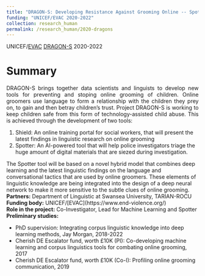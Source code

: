 ```yaml
---
title: "DRAGON-S: Developing Resistance Against Grooming Online -- Spot and Shield"
funding: "UNICEF/EVAC 2020-2022"
collection: research_human
permalink: /research_human/2020-dragons
---
```


UNICEF/[EVAC](https://www.end-violence.org/) [DRAGON-S](https://www.swansea.ac.uk/project-dragon-s/) 2020-2022

Summary 
======
<div style="text-align: justify"> 
DRAGON-S brings together data scientists and linguists to develop new tools for preventing and stoping online grooming of children.
Online groomers use language to form a relationship with the children they prey on, to gain and then betray children’s trust.
Project DRAGON-S is working to keep children safe from this form of technology-assisted child abuse.
This is achieved through the development of two tools:
</div>
<ol>
<li>Shield: An online training portal for social workers, that will present the latest findings in linguistic research on online grooming</li>
<li>Spotter: An AI-powered tool that will help police investigators triage the huge amount of digital materials that are siezed during investigation.</li>
</ol>

<div>
The Spotter tool will be based on a novel hybrid model that combines deep learning and the latest linguistic findings
on the language and conversational tactics that are used by online groomers.
These elements of linguistic knowledge are being integrated into the design of a deep neural network
to make it more sensitive to the subtle clues of online grooming.
</div>

<div style="text-align: justify">
<strong> Partners:</strong>  Department of Linguistic at Swansea University, TARIAN-ROCU
</div>
<div style="text-align: justify">
<strong> Funding body:</strong>  UNICEF/[EVAC](https://www.end-violence.org/)
</div>

<div style="text-align: justify">
<strong> Role in the project:</strong>  Co-Investigator, Lead for Machine Learning and Spotter
</div>

<div style="text-align: justify">
<strong> Preliminary studies:</strong>
</div>
<ul>
  <li>PhD supervision: Integrating corpus linguistic knowledge into deep learning methods, Jay Morgan, 2018-2022</li>
  <li>Cherish DE Escalator fund, worth £10K (PI): Co-developing machine learning and corpus linguistics tools for combating online grooming, 2017</li>
  <li>Cherish DE Escalator fund, worth £10K (Co-I): Profiling online grooming communication, 2019</li>
</ul>
